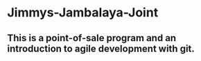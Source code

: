 # Jimmys-Jambalaya-Joint

## This is a point-of-sale program and an introduction to agile development with git.
